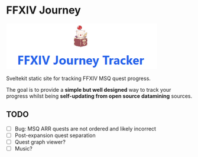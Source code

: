 # FFXIV Journey

![Title](image.png)

Sveltekit static site for tracking FFXIV MSQ quest progress.

The goal is to provide a **simple but well designed** way to track your progress whilst being **self-updating from open source datamining** sources.

## TODO

- [ ] Bug: MSQ ARR quests are not ordered and likely incorrect
- [ ] Post-expansion quest separation
- [ ] Quest graph viewer?
- [ ] Music?
